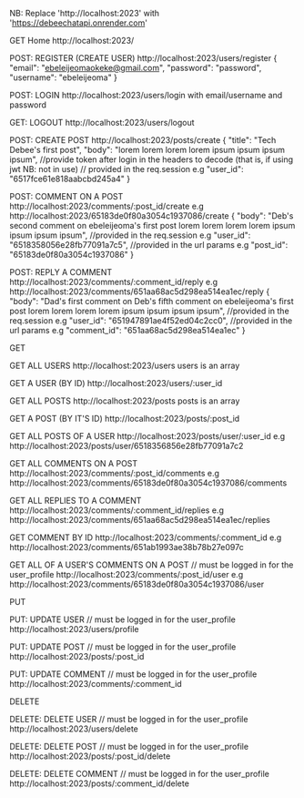 NB: Replace 'http://localhost:2023' with 'https://debeechatapi.onrender.com'


GET Home
http://localhost:2023/


POST: REGISTER (CREATE USER)
http://localhost:2023/users/register
{
  "email": "ebeleijeomaokeke@gmail.com",
  "password": "password",
  "username": "ebeleijeoma"
}

POST: LOGIN
http://localhost:2023/users/login
with email/username and password

GET: LOGOUT
http://localhost:2023/users/logout

POST: CREATE POST
http://localhost:2023/posts/create
{
  "title": "Tech Debee's first post",
  "body": "lorem lorem lorem lorem ipsum ipsum ipsum ipsum",
  //provide token after login in the headers to decode (that is, if using jwt NB: not in use) // provided in the req.session e.g "user_id": "6517fce61e818aabcbd245a4"
}

POST: COMMENT ON A POST
http://localhost:2023/comments/:post_id/create
e.g http://localhost:2023/65183de0f80a3054c1937086/create
{
  "body": "Deb's second comment on ebeleijeoma's first post lorem lorem lorem lorem ipsum ipsum ipsum ipsum",
  //provided in the req.session e.g "user_id": "6518358056e28fb77091a7c5",
  //provided in the url params e.g "post_id": "65183de0f80a3054c1937086"
}

POST: REPLY A COMMENT
http://localhost:2023/comments/:comment_id/reply
e.g http://localhost:2023/comments/651aa68ac5d298ea514ea1ec/reply
{
  "body": "Dad's first comment on Deb's fifth comment on ebeleijeoma's first post lorem lorem lorem lorem ipsum ipsum ipsum ipsum",
  //provided in the req.session e.g "user_id": "651947891ae4f52ed04c2cc0",
  //provided in the url params e.g "comment_id": "651aa68ac5d298ea514ea1ec"
}


GET

GET ALL USERS
http://localhost:2023/users
users is an array

GET A USER (BY ID)
http://localhost:2023/users/:user_id

GET ALL POSTS
http://localhost:2023/posts
posts is an array

GET A POST (BY IT'S ID)
http://localhost:2023/posts/:post_id

GET ALL POSTS OF A USER
http://localhost:2023/posts/user/:user_id
e.g http://localhost:2023/posts/user/6518356856e28fb77091a7c2

GET ALL COMMENTS ON A POST
http://localhost:2023/comments/:post_id/comments
e.g http://localhost:2023/comments/65183de0f80a3054c1937086/comments

GET ALL REPLIES TO A COMMENT
http://localhost:2023/comments/:comment_id/replies
e.g http://localhost:2023/comments/651aa68ac5d298ea514ea1ec/replies

GET COMMENT BY ID
http://localhost:2023/comments/:comment_id
e.g http://localhost:2023/comments/651ab1993ae38b78b27e097c

GET ALL OF A USER'S COMMENTS ON A POST
// must be logged in for the user_profile
http://localhost:2023/comments/:post_id/user
e.g http://localhost:2023/comments/65183de0f80a3054c1937086/user


PUT

PUT: UPDATE USER
// must be logged in for the user_profile
http://localhost:2023/users/profile

PUT: UPDATE POST
// must be logged in for the user_profile
http://localhost:2023/posts/:post_id

PUT: UPDATE COMMENT
// must be logged in for the user_profile
http://localhost:2023/comments/:comment_id


DELETE

DELETE: DELETE USER
// must be logged in for the user_profile
http://localhost:2023/users/delete

DELETE: DELETE POST
// must be logged in for the user_profile
http://localhost:2023/posts/:post_id/delete

DELETE: DELETE COMMENT
// must be logged in for the user_profile
http://localhost:2023/posts/:comment_id/delete
